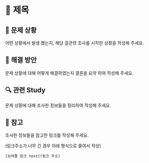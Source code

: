 # 🐳 제목

## 🤔 문제 상황

어떤 상황에서 발생 했는지, 해당 글관련 조사를 시작한 상황을 작성해 주세요.



## 🚩 해결 방안

문제 상황에 대해 어떻게 해결하였는지 결론을 요약 하여 작성해 주세요.



## 🔍 관련 Study

문제 상황에 대해 조사한 정보들을 정리하여 작성해 주세요.



## 📘 참고

조사한 정보들을 참고한 링크를 작성해 주세요.

(링크주소가 너무 긴 경우 아래 형식으로 줄여서 작성)

```text
[보여줄 링크 text](링크 주소)
```

